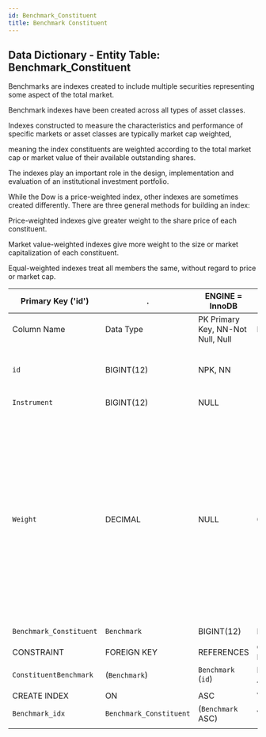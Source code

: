 ```yaml
---
id: Benchmark_Constituent
title: Benchmark Constituent
---
```


## Data Dictionary - Entity Table: Benchmark_Constituent

Benchmarks are indexes created to include multiple securities representing some aspect of the total market. 

Benchmark indexes have been created across all types of asset classes. 

Indexes constructed to measure the characteristics and performance of specific markets or asset classes are typically market cap weighted,

 meaning the index constituents are weighted according to the total market cap or market value of their available outstanding shares.
 
 The indexes play an important role in the design, implementation and evaluation of an institutional investment portfolio.
 
 While the Dow is a price-weighted index, other indexes are sometimes created differently. There are three general methods for building an index:

Price-weighted indexes give greater weight to the share price of each constituent.

Market value-weighted indexes give more weight to the size or market capitalization of each constituent.

Equal-weighted indexes treat all members the same, without regard to price or market cap.


| Primary Key ('id')|.|ENGINE = InnoDB|||
|---|---|---|---|---|
| Column Name| Data Type|PK Primary Key, NN-Not Null, Null|Example|Comment|
|| 
|`id`| BIGINT(12)| NPK, NN|1|PrimaryKey-ID, Not Null (auto creates)|
|`Instrument`| BIGINT(12)| NULL|1|enter Instrument|
|`Weight`| DECIMAL |NULL|0.05|Price weighted index as a decimal. Share of the instrument in respective benchmark. With instrument return and weight, benchmark return could be calculated, then further compared with client portfolio return|
|`Benchmark_Constituent`|`Benchmark`| BIGINT(12)| NULL|1|enter Benchmark|
||
|CONSTRAINT|FOREIGN KEY|REFERENCES |ON DELETE|ON UPDATE|
|`ConstituentBenchmark`|(`Benchmark`)|`Benchmark` (`id`)|NO ACTION| NO ACTION|
||
|CREATE INDEX|ON|ASC|VISABLE||
|`Benchmark_idx`|`Benchmark_Constituent`|(`Benchmark` ASC)| VISIBLE;||
||
